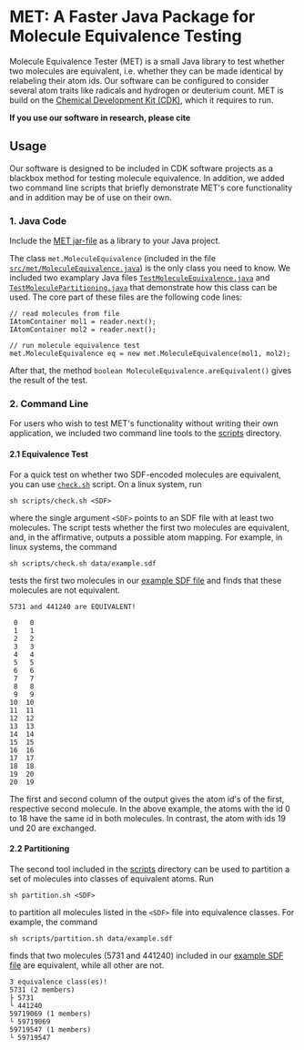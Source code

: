 # MET: A Faster Java Package for Molecule Equivalence Testing

Molecule Equivalence Tester (MET) is a small Java library to test whether two molecules are equivalent, i.e. whether they can be made identical by relabeling their atom ids. 
Our software can be configured to consider several atom traits like radicals and hydrogen or deuterium count.
MET is build on the [Chemical Development Kit (CDK)](https://github.com/cdk/cdk), which it requires to run. 

**If you use our software in research, please cite**

> 

## Usage 

Our software is designed to be included in CDK software projects as a blackbox method for testing molecule equivalence. In addition, we added two command line scripts that briefly demonstrate MET's core functionality and in addition may be of use on their own.

### 1. Java Code

Include the [MET jar-file](artifacts/) as a library to your Java project. 

The class `met.MoleculeEquivalence` (included in the file  [`src/met/MoleculeEquivalence.java`](src/met/MoleculeEquivalence.java)) is the only class you need to know.
We included two examplary Java files  [`TestMoleculeEquivalence.java`](src/met/example/TestMoleculeEquivalence.java) and  [`TestMoleculePartitioning.java`](src/met/example/TestMoleculePartitioning.java) that demonstrate how this class can be used.
The core part of these files are the following code lines:

    // read molecules from file 
    IAtomContainer mol1 = reader.next();
    IAtomContainer mol2 = reader.next();

    // run molecule equivalence test
    met.MoleculeEquivalence eq = new met.MoleculeEquivalence(mol1, mol2);
    
After that, the method `boolean MoleculeEquivalence.areEquivalent()` gives the result of the test.

### 2. Command Line

For users who wish to test MET's functionality without writing their own application, we included two command line tools to the [scripts](scripts/) directory.

#### 2.1 Equivalence Test

For a quick test on whether two SDF-encoded molecules are equivalent, you can use [`check.sh`](scripts/check.sh) script. On a linux system, run

    sh scripts/check.sh <SDF>
     
where the single argument `<SDF>` points to an SDF file with at least two molecules. 
The script tests whether the first two molecules are equivalent, and, in the affirmative, outputs a possible atom mapping.
For example, in linux systems, the command

    sh scripts/check.sh data/example.sdf
    
tests the first two molecules in our [example SDF file](data/example.sdf) and finds that these molecules are not equivalent. 

    5731 and 441240 are EQUIVALENT!

     0	 0
     1	 1
     2	 2
     3	 3
     4	 4
     5	 5
     6	 6
     7	 7
     8	 8
     9	 9
    10	10
    11	11
    12	12
    13	13
    14	14
    15	15
    16	16
    17	17
    18	18
    19	20
    20	19

    
The first and second column of the output gives the atom id's of the first, respective second molecule. 
In the above example, the atoms with the id 0 to 18 have the same id in both molecules.
In contrast, the atom with ids 19 und 20 are exchanged.

#### 2.2 Partitioning

The second tool included in the [scripts](scripts/) directory can be used to partition a set of molecules into classes of equivalent atoms. Run

    sh partition.sh <SDF>
    
to partition all molecules listed in the `<SDF>` file into equivalence classes. For example, the command

    sh scripts/partition.sh data/example.sdf
    
finds that two molecules (5731 and 441240) included in our [example SDF file](data/example.sdf) are equivalent, while all other are not.

    3 equivalence class(es)!
    5731 (2 members)
    ├ 5731
    └ 441240
    59719069 (1 members)
    └ 59719069
    59719547 (1 members)
    └ 59719547


